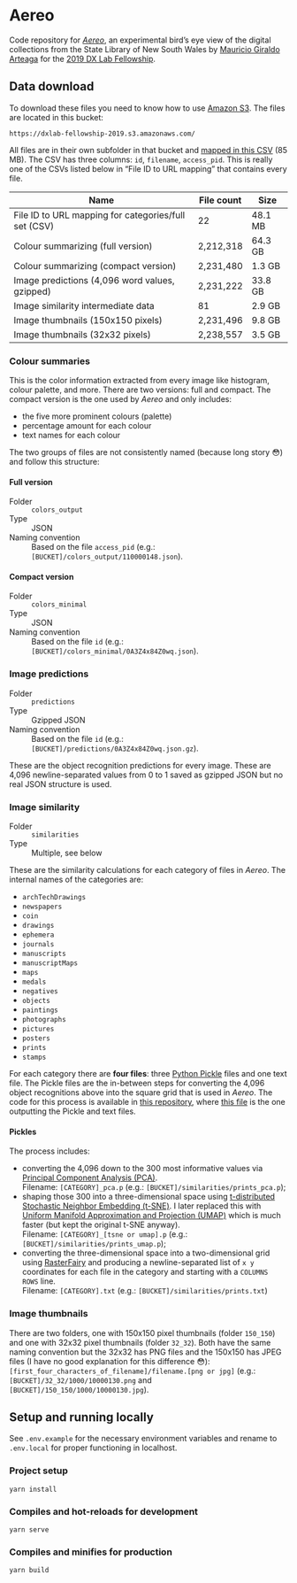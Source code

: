 # Aereo

Code repository for [_Aereo_](https://dxlab.sl.nsw.gov.au/aereo/), an experimental bird’s eye view of the digital collections from the State Library of New South Wales by [Mauricio Giraldo Arteaga](https://github.com/mgiraldo/) for the [2019 DX Lab Fellowship](https://dxlab.sl.nsw.gov.au/blog/winner-dx-lab-fellowship-3).

## Data download

To download these files you need to know how to use [Amazon S3](https://aws.amazon.com/s3/). The files are located in this bucket:

````
https://dxlab-fellowship-2019.s3.amazonaws.com/
````

All files are in their own subfolder in that bucket and <a href="https://dxlab-fellowship-2019.s3.amazonaws.com/csv/all.csv" target="_blank" rel="noopener">mapped in this CSV</a> (85 MB). The CSV has three columns: `id`, `filename`, `access_pid`. This is really one of the CSVs listed below in “File ID to URL mapping” that contains every file.

<table>
  <thead>
    <tr>
      <th>Name</th>
      <th>
        File count
      </th>
      <th>Size</th>
    </tr>
  </thead>
  <tbody>
    <tr>
      <td>File ID to URL mapping for categories/full set (CSV)</td>
      <td>22</td>
      <td>48.1 MB</td>
    </tr>
    <tr>
      <td>Colour summarizing (full version)</td>
      <td>2,212,318</td>
      <td>64.3 GB</td>
    </tr>
    <tr>
      <td>Colour summarizing (compact version)</td>
      <td>2,231,480</td>
      <td>1.3 GB</td>
    </tr>
    <tr>
      <td>Image predictions (4,096 word values, gzipped)</td>
      <td>2,231,222</td>
      <td>33.8 GB</td>
    </tr>
    <tr>
      <td>Image similarity intermediate data</td>
      <td>81</td>
      <td>2.9 GB</td>
    </tr>
    <tr>
      <td>Image thumbnails (150x150 pixels)</td>
      <td>2,231,496</td>
      <td>9.8 GB</td>
    </tr>
    <tr>
      <td>Image thumbnails (32x32 pixels)</td>
      <td>2,238,557</td>
      <td>3.5 GB</td>
    </tr>
  </tbody>
</table>

### Colour summaries

This is the color information extracted from every image like histogram, colour palette, and more. There are two versions: full and compact. The compact version is the one used by <em>Aereo</em> and only includes:

- the five more prominent colours (palette)
- percentage amount for each colour
- text names for each colour

The two groups of files are not consistently named (because long story 😳) and follow this structure:

#### Full version

<dl>
  <dt>Folder</dt>
  <dd><code>colors_output</code></dd>
  <dt>Type</dt>
  <dd>JSON</dd>
  <dt>Naming convention</dt>
  <dd>Based on the file <code>access_pid</code> (e.g.: <code>[BUCKET]/colors_output/110000148.json</code>).</dd>
</dl>

#### Compact version

<dl>
  <dt>Folder</dt>
  <dd><code>colors_minimal</code></dd>
  <dt>Type</dt>
  <dd>JSON</dd>
  <dt>Naming convention</dt>
  <dd>Based on the file <code>id</code> (e.g.: <code>[BUCKET]/colors_minimal/0A3Z4x84Z0wq.json</code>).</dd>
</dl>

### Image predictions

<dl>
  <dt>Folder</dt>
  <dd><code>predictions</code></dd>
  <dt>Type</dt>
  <dd>Gzipped JSON</dd>
  <dt>Naming convention</dt>
  <dd>Based on the file <code>id</code> (e.g.: <code>[BUCKET]/predictions/0A3Z4x84Z0wq.json.gz</code>).</dd>
</dl>

These are the object recognition predictions for every image. These are 4,096 newline-separated values from 0 to 1 saved as gzipped JSON but no real JSON structure is used.

### Image similarity

<dl>
  <dt>Folder</dt>
  <dd><code>similarities</code></dd>
  <dt>Type</dt>
  <dd>Multiple, see below</dd>
</dl>

These are the similarity calculations for each category of files in _Aereo_. The internal names of the categories are:

- `archTechDrawings`
- `newspapers`
- `coin`
- `drawings`
- `ephemera`
- `journals`
- `manuscripts`
- `manuscriptMaps`
- `maps`
- `medals`
- `negatives`
- `objects`
- `paintings`
- `photographs`
- `pictures`
- `posters`
- `prints`
- `stamps`

For each category there are **four files**: three [Python Pickle](https://docs.python.org/3/library/pickle.html) files and one text file. The Pickle files are the in-between steps for converting the 4,096 object recognitions above into the square grid that is used in _Aereo_. The code for this process is available in [this repository](https://github.com/mgiraldo/image-utils), where [this file](https://github.com/mgiraldo/image-utils/blob/master/similar_csv.py) is the one outputting the Pickle and text files.

#### Pickles

The process includes:

- converting the 4,096 down to the 300 most informative values via [Principal Component Analysis (PCA)](https://en.wikipedia.org/wiki/Principal_component_analysis). <br />Filename: `[CATEGORY]_pca.p` (e.g.: `[BUCKET]/similarities/prints_pca.p`);
- shaping those 300 into a three-dimensional space using [t-distributed Stochastic Neighbor Embedding (t-SNE)](https://en.wikipedia.org/wiki/T-distributed_stochastic_neighbor_embedding). I later replaced this with [Uniform Manifold Approximation and Projection (UMAP)](https://umap-learn.readthedocs.io/en/latest/) which is much faster (but kept the original t-SNE anyway). <br />Filename: `[CATEGORY]_[tsne or umap].p` (e.g.: `[BUCKET]/similarities/prints_umap.p`);
- converting the three-dimensional space into a two-dimensional grid using [RasterFairy](https://github.com/Quasimondo/RasterFairy) and producing a newline-separated list of `x y` coordinates for each file in the category and starting with a `COLUMNS ROWS` line.<br />Filename: `[CATEGORY].txt` (e.g.: `[BUCKET]/similarities/prints.txt`)

### Image thumbnails

There are two folders, one with 150x150 pixel thumbnails (folder `150_150`) and one with 32x32 pixel thumbnails (folder `32_32`). Both have the same naming convention but the 32x32 has PNG files and the 150x150 has JPEG files (I have no good explanation for this difference 😳): `[first_four_characters_of_filename]/filename.[png or jpg]` (e.g.: `[BUCKET]/32_32/1000/10000130.png` and `[BUCKET]/150_150/1000/10000130.jpg`).

## Setup and running locally

See `.env.example` for the necessary environment variables and rename to `.env.local` for proper functioning in localhost.

### Project setup
```
yarn install
```

### Compiles and hot-reloads for development
```
yarn serve
```

### Compiles and minifies for production
```
yarn build
```
